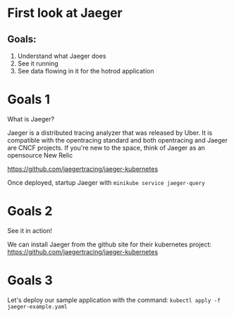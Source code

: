 # First look at Jaeger

## Goals:
1. Understand what Jaeger does
2. See it running
3. See data flowing in it for the hotrod application

# Goals 1
What is Jaeger?

Jaeger is a distributed tracing analyzer that was released by Uber. It is compatible with the opentracing standard and both opentracing and Jaeger are CNCF projects. If you're new to the space, think of Jaeger as an opensource New Relic

https://github.com/jaegertracing/jaeger-kubernetes

Once deployed, startup Jaeger with `minikube service jaeger-query`

# Goals 2
See it in action!

We can install Jaeger from the github site for their kubernetes project: https://github.com/jaegertracing/jaeger-kubernetes

# Goals 3
Let's deploy our sample application with the command:
`kubectl apply -f jaeger-example.yaml`